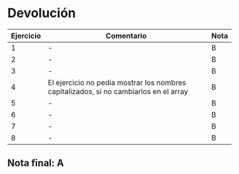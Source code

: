 # Devolución

| Ejercicio | Comentario                                                                            | Nota |
| --------- | ------------------------------------------------------------------------------------- | ---- |
| 1         | -                                                                                     | B    |
| 2         | -                                                                                     | B    |
| 3         | -                                                                                     | B    |
| 4         | El ejercicio no pedia mostrar los nombres capitalizados, si no cambiarlos en el array | B    |
| 5         | -                                                                                     | B    |
| 6         | -                                                                                     | B    |
| 7         | -                                                                                     | B    |
| 8         | -                                                                                     | B    |

## Nota final: **A**
